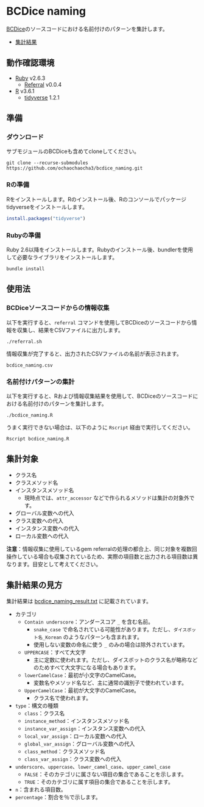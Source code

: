 # BCDice naming

[BCDice](https://github.com/bcdice/BCDice)のソースコードにおける名前付けのパターンを集計します。

* [集計結果](bcdice_naming_result.txt)

## 動作確認環境

* [Ruby](https://www.ruby-lang.org/) v2.6.3
    * [Referral](https://github.com/testdouble/referral) v0.0.4
* [R](https://www.r-project.org/) v3.6.1
    * [tidyverse](https://www.tidyverse.org/) 1.2.1

## 準備

### ダウンロード

サブモジュールのBCDiceも含めてcloneしてください。

```Shell
git clone --recurse-submodules https://github.com/ochaochaocha3/bcdice_naming.git
```

### Rの準備

Rをインストールします。Rのインストール後、Rのコンソールでパッケージtidyverseをインストールします。

```R
install.packages("tidyverse")
```

### Rubyの準備

Ruby 2.6以降をインストールします。Rubyのインストール後、bundlerを使用して必要なライブラリをインストールします。

```Shell
bundle install
```

## 使用法

### BCDiceソースコードからの情報収集

以下を実行すると、`referral` コマンドを使用してBCDiceのソースコードから情報を収集し、結果をCSVファイルに出力します。

```Shell
./referral.sh
```

情報収集が完了すると、出力されたCSVファイルの名前が表示されます。

```
bcdice_naming.csv
```

### 名前付けパターンの集計

以下を実行すると、Rおよび情報収集結果を使用して、BCDiceのソースコードにおける名前付けのパターンを集計します。

```Shell
./bcdice_naming.R
```

うまく実行できない場合は、以下のように `Rscript` 経由で実行してください。

```Shell
Rscript bcdice_naming.R
```

## 集計対象

* クラス名
* クラスメソッド名
* インスタンスメソッド名
    * 現時点では、`attr_accessor` などで作られるメソッドは集計の対象外です。
* グローバル変数への代入
* クラス変数への代入
* インスタンス変数への代入
* ローカル変数への代入

**注意**：情報収集に使用しているgem referralの処理の都合上、同じ対象を複数回操作している場合も収集されているため、実際の項目数と出力される項目数は異なります。目安として考えてください。

## 集計結果の見方

集計結果は [bcdice\_naming\_result.txt](bcdice_naming_result.txt) に記載されています。

* カテゴリ
    * `Contain underscore`：アンダースコア `_` を含む名前。
        * `snake_case` で命名されている可能性があります。ただし、`ダイスボット名_Korean` のようなパターンも含まれます。
        * 使用しない変数の命名に使う `_` のみの場合は除外されています。
    * `UPPERCASE`：すべて大文字
        * 主に定数に使われます。ただし、ダイスボットのクラス名が略称などのためすべて大文字になる場合もあります。
    * `lowerCamelCase`：最初が小文字のCamelCase。
        * 変数名やメソッド名など、主に通常の識別子で使われています。
    * `UpperCamelCase`：最初が大文字のCamelCase。
        * クラス名で使われます。
* `type`：構文の種類
    * `class`：クラス名
    * `instance_method`：インスタンスメソッド名
    * `instance_var_assign`：インスタンス変数への代入
    * `local_var_assign`：ローカル変数への代入
    * `global_var_assign`：グローバル変数への代入
    * `class_method`：クラスメソッド名
    * `class_var_assign`：クラス変数への代入
* `underscore`、`uppercase`、`lower_camel_case`、`upper_camel_case`
    * `FALSE`：そのカテゴリに属さない項目の集合であることを示します。
    * `TRUE`：そのカテゴリに属す項目の集合であることを示します。
* `n`：含まれる項目数。
* `percentage`：割合を％で示します。
